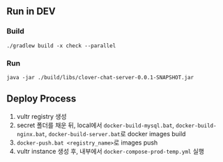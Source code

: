 ## Run in DEV

### Build

```shell
./gradlew build -x check --parallel
```

### Run

```shell
java -jar ./build/libs/clover-chat-server-0.0.1-SNAPSHOT.jar
```


## Deploy Process

1. vultr registry 생성
2. secret 폴더를 채운 뒤, local에서 `docker-build-mysql.bat`, `docker-build-nginx.bat`, `docker-build-server.bat`로 docker images build
3. `docker-push.bat <registry_name>`로 images push
4. vultr instance 생성 후, 내부에서 `docker-compose-prod-temp.yml` 실행

